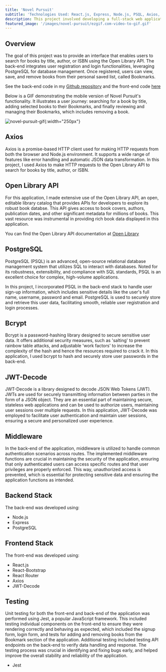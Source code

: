 ```yaml
---
title: 'Novel Pursuit'
subtitle: 'Technologies Used: React.js, Express, Node.js, PSQL, Axios, Open Library API'
description: This project involved developing a full-stack web application, that allows a user to search, save, and manage books of their interest using data from the Open Library API. Additionally, it incororates user authentication, with secure sign-up, login and session maintenance, allowing each user to have a personalized experience.
featured_image: '/images/novel-pursuit/ezgif.com-video-to-gif.gif'
---
```


## Overview

The goal of this project was to provide an interface that enables users to search for books by title, author, or ISBN using the Open Library API. The back-end integrates user registration and login functionalities, leveraging PostgreSQL for database management. Once registered, users can view, save, and remove books from their personal saved list, called Bookmarks.

See the back-end code in my [Github repository](https://github.com/mlauren77/novel-pursuit-backend) and the front-end code [here](https://github.com/mlauren77/novel-pursuit-frontend)

Below is a GIF demonstrating the mobile version of Novel Pursuit's functionality. It illustrates a user journey: searching for a book by title, adding selected books to their Bookmarks, and finally reviewing and managing their Bookmarks, which includes removing a book.

![novel-pursuit-gif](/images/novel-pursuit/ezgif.com-video-to-gif.gif){:width="250px"}

## Axios

Axios is a promise-based HTTP client used for making HTTP requests from both the browser and Node.js environment. It supports a wide range of features like error handling and automatic JSON data transformation. In this project, I used Axios to make HTTP requests to the Open Library API to search for books by title, author, or ISBN.

## Open Library API

For this application, I made extensive use of the Open Library API, an open, editable library catalog that provides APIs for developers to explore its robust book databse. This API gives access to book covers, authors, publication dates, and other significant metadata for millions of books. This vast resource was instrumental in providing rich book data displayed in this application.

You can find the Open Library API documentation at [Open Library](https://openlibrary.org/dev/docs/api/search)

## PostgreSQL

PostgreSQL (PSQL) is an advanced, open-source relational database management system that utilizes SQL to interact with databases. Noted for its robustness, extensibility, and compliance with SQL standards, PSQL is an excellent choice for complex, high-volume applications.

In this project, I incorporated PSQL in the back-end stack to handle user sign-up information, which includes sensitive details like the user's full name, username, password and email. PostgreSQL is used to securely store and retrieve this user data, facilitating smooth, reliable user registration and login processes. 

## Bcrypt

Bcrypt is a password-hashing library designed to secure sensitive user data. It offers additional security measures, such as 'salting' to prevent rainbow table attacks, and adjustable 'work factors' to increase the complexity of the hash and hence the resources required to crack it. In this application, I used bcrypt to hash and securely store user passwords in the back-end.

## JWT-Decode

JWT-Decode is a library designed to decode JSON Web Tokens (JWT). JWTs are used for securely transmitting information between parties in the form of a JSON object. They are an essential part of maintaining secure, stateless web applications and can be used to authorize users, maintaining user sessions over multiple requests. In this application, JWT-Decode was employed to facilitate user authentication and maintain user sessions, ensuring a secure and personalized user experience.

## Middleware

In the back-end of the application, middleware is utilized to handle common authentication scenarios across routes. The implemented middleware functions are crucial in maintaining the security of the application, ensuring that only authenticated users can access specific routes and that user privileges are properly enforced. This way, unauthorized access is prevented, which is essential for protecting sensitive data and ensuring the application functions as intended.

## Backend Stack

The back-end was developed using:

* Node.js
* Express
* PostgreSQL

## Frontend Stack

The front-end was developed using:

* React.js
* React-Bootstrap
* React Router
* Axios
* JWT-Decode

## Testing

Unit testing for both the front-end and back-end of the application was performed using Jest, a popular JavaScript framework. This included testing individual components on the front-end to ensure they were rendering correctly and behaving as expected, which included the signup form, login form, and tests for adding and removing books from the Bookmark section of the application. Additional testing included testing API endpoints on the back-end to verify data handling and response. The testing process was crucial in identifying and fixing bugs early, and helped improve the overall stability and reliability of the application.

* Jest
